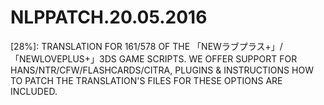 # NLPPATCH.20.05.2016
[28%]: TRANSLATION FOR 161/578 OF THE 「NEWラブプラス+」/「NEWLOVEPLUS+」3DS GAME SCRIPTS. WE OFFER SUPPORT FOR HANS/NTR/CFW/FLASHCARDS/CITRA, PLUGINS & INSTRUCTIONS HOW TO PATCH THE TRANSLATION'S FILES FOR THESE OPTIONS ARE INCLUDED.

